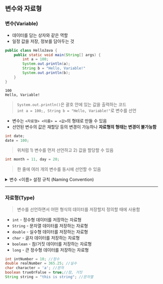 ## 변수와 자료형

### 변수(Variable)
- 데이터를 담는 상자와 같은 역할
- 일정 값을 저장, 정보를 담아두는 것

```Java
public class HelloJava {
    public static void main(String[] args) {
        int a = 100;
        System.out.println(a);
        String b = "Hello, Variable!"
        System.out.println(b);
    }
}
```
 
```
100
Hello, Variable!
```

> `System.out.println()`은 괄호 안에 있는 값을 출력하는 코드  
> `int a = 100;, String b = "Hello, Variable!"`로 변수를 선언
 - 변수는 `<자료형> <이름> = <값>`의 형태로 만들 수 있음
 - 선언된 변수의 값은 재할당 등의 변경이 가능하나 **자료형의 형태는 변경이 불가능함**
 ```Java
 int date;
date = 100;
```
> 위처럼 1) 변수를 먼저 선언하고 2) 값을 할당할 수 있음

```Java
int month = 11, day = 20;
```
> 한 줄에 여러 개의 변수를 동시에 선언할 수 있음

<details>
<summary>
  변수 <이름> 설정 규칙 (Naming Convention)
</summary>

  1. 숫자로 시작 불가능 (`1st`, `2nd` 등)   
   2. `_`와 `&`외의 특수문자 사용 불가능  
   3. `int`, `class`, `retrun` 등의 예약어 사용 불가능 (Java 내부적으로 사용하는 단어
   )  
> ***camelCase로 통용하여 식별자 설정하기***
</details>

---

### 자료형(Type)
> 변수를 선언하면서 어떤 형식의 데이터를 저장할지 정의할 때에 사용함

- `int` - 정수형 데이터를 저장하는 자료형
- `String` - 문자열 데이터를 저장하는 자료형
- `double` - 실수형 데이터를 저장하는 자료형
- `char` - 글자 데이터를 저장하는 자료형
- `boolean` - 참/거짓 데이터를 저장하는 자료형
- `long` - 큰 정수형 데이터를 저장하는 자료형
```Java
int intNumber = 10; //정수
double realNumber = 365.25; //실수
char character = 'a'; //문자
boolean trueOrFalse = true;//참, 거짓
String string = "this is string"; //문자열
```




